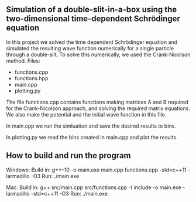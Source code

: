 Simulation of a double-slit-in-a-box using the two-dimensional time-dependent Schrödinger equation 
---------------------------------------------------------------------------------------------------

In this project we solved the time dependent Schrödinger equation and simulated the resulting wave function numerically for a single particle through a double-slit.
To solve this numerically, we used the Crank-Nicolson method.
Files:

- functions.cpp
- functions.hpp
- main.cpp
- plotting.py

The file functions.cpp contains functions making matrices A and B required for the Crank-Nicolson approach, and solving the required matrix equations. We also make the potential and the initial wave function in this file.

In main.cpp we run the simluation and save the desired results to bins.

In plotting.py we read the bins created in main.cpp and plot the results.


## How to build and run the program
Windows: Build in: g++-10 -o main.exe main.cpp functions.cpp -std=c++11 -larmadillo -O3 Run: ./main.exe

Mac: Build in: g++ src/main.cpp src/functions.cpp -I include -o main.exe -larmadillo -std=c++11 -O3 Run: ./main.exe
